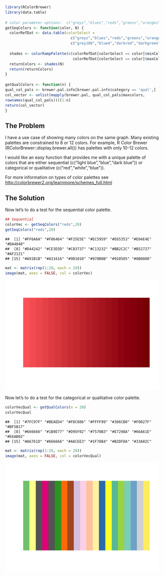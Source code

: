 ``` r
library(RColorBrewer)
library(data.table)

# color parameter options:  c("greys","blues","reds","greens","oranges","purples")
getSeqColors <- function(color, N) {
  colorRefDat <- data.table(colorSelect = 
                              c("greys","blues","reds","greens","oranges","purples"), minCol = c("grey0","lightskyblue","indianred1","darkseagreen1","goldenrod1","lavender"), maxCol = 
                              c("grey100","blue4","darkred","darkgreen","darkorange3","purple4"))
  
  shades <- colorRampPalette(c(colorRefDat[colorSelect == color]$minCol, 
                               colorRefDat[colorSelect == color]$maxCol))
  returnColors <- shades(N)
  return(returnColors)
}

getQualColors <- function(n) {
qual_col_pals <- brewer.pal.info[brewer.pal.info$category == 'qual',]
col_vector <- unlist(mapply(brewer.pal, qual_col_pals$maxcolors, 
rownames(qual_col_pals)))[1:n]
return(col_vector)
}
```

The Problem
-----------

I have a use case of showing many colors on the same graph. Many
existing palettes are constrained to 8 or 12 colors. For example, R
Color Brewer (RColorBrewer::display.brewer.all()) has palettes with only
10-12 colors.

I would like an easy function that provides me with a unique palette of
colors that are either sequential (c(“light blue”,“blue”,“dark blue”))
or categorical or qualitative (c(“red”,“white”,“blue”)).

For more information on types of color palettes see
<a href="http://colorbrewer2.org/learnmore/schemes_full.html" class="uri">http://colorbrewer2.org/learnmore/schemes_full.html</a>

The Solution
------------

Now let’s to do a test for the sequential color palette.

``` r
## Sequential 
colorVec <- getSeqColors("reds",20)
getSeqColors("reds",20)
```

    ##  [1] "#FF6A6A" "#F86464" "#F25E5E" "#EC5959" "#E65353" "#E04E4E" "#DA4848"
    ##  [8] "#D44242" "#CE3D3D" "#C83737" "#C13232" "#BB2C2C" "#B52727" "#AF2121"
    ## [15] "#A91B1B" "#A31616" "#9D1010" "#970B0B" "#910505" "#8B0000"

``` r
mat <- matrix(rep(1:20, each = 20))
image(mat, axes = FALSE, col = colorVec)
```

![](GetColors_files/figure-markdown_github/Sequential-1.png)

Now let’s to do a test for the categorical or qualitative color palette.

``` r
colorVecQual <- getQualColors(n = 20)
colorVecQual
```

    ##  [1] "#7FC97F" "#BEAED4" "#FDC086" "#FFFF99" "#386CB0" "#F0027F" "#BF5B17"
    ##  [8] "#666666" "#1B9E77" "#D95F02" "#7570B3" "#E7298A" "#66A61E" "#E6AB02"
    ## [15] "#A6761D" "#666666" "#A6CEE3" "#1F78B4" "#B2DF8A" "#33A02C"

``` r
mat <- matrix(rep(1:20, each = 20))
image(mat, axes = FALSE, col = colorVecQual)
```

![](GetColors_files/figure-markdown_github/Categorical-1.png)

